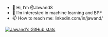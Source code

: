- 👋 Hi, I’m @JawandS
- 👀 I’m interested in machine learning and BPF
- 📫 How to reach me: linkedin.com/in/jawand/

[![Jawand's GitHub stats](https://github-readme-stats.vercel.app/api?username=JawandS)](https://github.com/anuraghazra/github-readme-stats)

<!---
JawandS/JawandS is a ✨ special ✨ repository because its `README.md` (this file) appears on your GitHub profile.
You can click the Preview link to take a look at your changes.
--->
